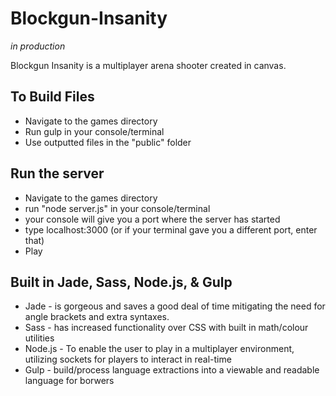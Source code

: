 Blockgun-Insanity
=================

*in production*

Blockgun Insanity is a multiplayer arena shooter created in canvas.

<h2>To Build Files</h2>
<ul>
  <li>Navigate to the games directory</li>
  <li>Run gulp in your console/terminal</li>
  <li>Use outputted files in the "public" folder</li>
</ul>
<h2>Run the server</h2>
<ul>
  <li>Navigate to the games directory</li>
  <li>run "node server.js" in your console/terminal</li>
  <li>your console will give you a port where the server has started</li>
  <li>type localhost:3000 (or if your terminal gave you a different port, enter that)</li>
  <li>Play</li>
</ul>

<h2>Built in Jade, Sass, Node.js, & Gulp</h2>
<ul>
  <li>Jade - is gorgeous and saves a good deal of time mitigating the need for angle brackets and extra syntaxes.</li>
  <li>Sass - has increased functionality over CSS with built in math/colour utilities</li>
  <li>Node.js - To enable the user to play in a multiplayer environment, utilizing sockets for players to interact in real-time</li>
  <li>Gulp - build/process language extractions into a viewable and readable language for borwers</li>
</ul>
